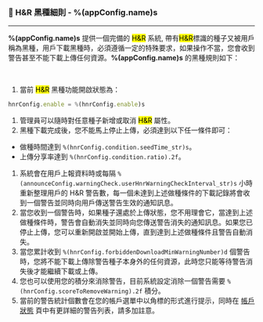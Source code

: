 ### :orange_book: H&R 黑種細則 - %(appConfig.name)s
---
**%(appConfig.name)s** 提供一個完備的 <mark>H&R</mark> 系統, 帶有<mark>H&R</mark>標識的種子又被用戶稱為黑種，用戶下載黑種時，必須遵循一定的特殊要求，如果操作不當，您會收到警告甚至不能下載上傳任何資源。**%(appConfig.name)s** 的黑種規則如下：

&emsp;

1. 當前 <mark>H&R</mark> 黑種功能開啟狀態為：
```javascript
hnrConfig.enable = %(hnrConfig.enable)s
```
1. 管理員可以隨時對任意種子新增或取消 <mark>H&R</mark> 屬性。
1. 黑種下載完成後，您不能馬上停止上傳，必須達到以下任一條件即可：
  * 做種時間達到 `%(hnrConfig.condition.seedTime_str)s`。
  * 上傳分享率達到 `%(hnrConfig.condition.ratio).2f`。
1. 系統會在用戶上報資料時或每隔 `%(announceConfig.warningCheck.userHnrWarningCheckInterval_str)s` 小時重新整理用戶的 H&R 警告數，每一個未達到上述做種條件的下載記錄將會收到一個警告並同時向用戶傳送警告生效的通知訊息。
1. 當您收到一個警告時，如果種子還處於上傳狀態，您不用理會它，當達到上述做種條件時，警告會自動消失並同時向您傳送警告消失的通知訊息。如果您已停止上傳，您可以重新開啟並開始上傳，直到達到上述做種條件且警告自動消失。
1. 當您累計收到 `%(hnrConfig.forbiddenDownloadMinWarningNumber)d` 個警告時，您將不能下載上傳除警告種子本身外的任何資源，此時您只能等待警告消失後才能繼續下載或上傳。
1. 您也可以使用您的積分來消除警告，目前系統設定消除一個警告需要 `%(hnrConfig.scoreToRemoveWarning).2f` 積分。
1. 當前的警告統計個數會在您的帳戶選單中以角標的形式進行提示，同時在 [帳戶狀態](/status/account) 頁中有更詳細的警告列表，請多加註意。
